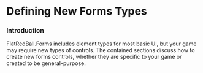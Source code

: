 # Defining New Forms Types

### Introduction

FlatRedBall.Forms includes element types for most basic UI, but your game may require new types of controls. The contained sections discuss how to create new forms controls, whether they are specific to your game or created to be general-purpose.
